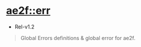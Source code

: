 # [ae2f::err](https://github.com/ae2f/err)
- Rel-v1.2

> Global Errors definitions &amp; global error for ae2f.
